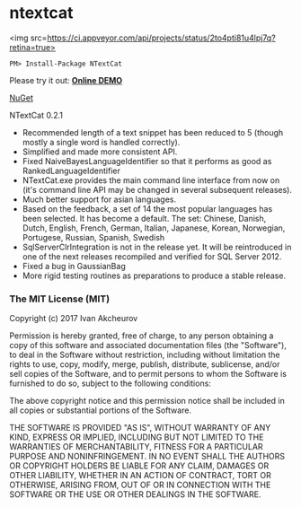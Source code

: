 # ntextcat
<img src=https://ci.appveyor.com/api/projects/status/2to4pti81u4lpj7q?retina=true>

    PM> Install-Package NTextCat
    
Please try it out: **<a href="http://ivanakcheurov.github.io/ntextcat/">Online DEMO</a>**

<a href="http://www.nuget.org/packages/NTextCat/">NuGet</a>

NTextCat 0.2.1
* Recommended length of a text snippet has been reduced to 5 (though mostly a single word is handled correctly).
* Simplified and made more consistent API.
* Fixed NaiveBayesLanguageIdentifier so that it performs as good as RankedLanguageIdentifier
* NTextCat.exe provides the main command line interface from now on (it's command line API may be changed in several subsequent releases).
* Much better support for asian languages.
* Based on the feedback, a set of 14 the most popular languages has been selected. It has become a default. The set: Chinese, Danish, Dutch, English, French, German, Italian, Japanese, Korean, Norwegian, Portugese, Russian, Spanish, Swedish
* SqlServerClrIntegration is not in the release yet. It will be reintroduced in one of the next releases recompiled and verified for SQL Server 2012.
* Fixed a bug in GaussianBag
* More rigid testing routines as preparations to produce a stable release.

<h3>The MIT License (MIT)</h3>
Copyright (c) 2017 Ivan Akcheurov

Permission is hereby granted, free of charge, to any person obtaining a copy of this software and associated documentation files (the "Software"), to deal in the Software without restriction, including without limitation the rights to use, copy, modify, merge, publish, distribute, sublicense, and/or sell copies of the Software, and to permit persons to whom the Software is furnished to do so, subject to the following conditions:

The above copyright notice and this permission notice shall be included in all copies or substantial portions of the Software.

THE SOFTWARE IS PROVIDED "AS IS", WITHOUT WARRANTY OF ANY KIND, EXPRESS OR IMPLIED, INCLUDING BUT NOT LIMITED TO THE WARRANTIES OF MERCHANTABILITY, FITNESS FOR A PARTICULAR PURPOSE AND NONINFRINGEMENT. IN NO EVENT SHALL THE AUTHORS OR COPYRIGHT HOLDERS BE LIABLE FOR ANY CLAIM, DAMAGES OR OTHER LIABILITY, WHETHER IN AN ACTION OF CONTRACT, TORT OR OTHERWISE, ARISING FROM, OUT OF OR IN CONNECTION WITH THE SOFTWARE OR THE USE OR OTHER DEALINGS IN THE SOFTWARE.
